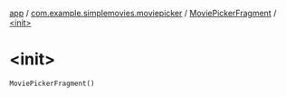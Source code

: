 [app](../../index.md) / [com.example.simplemovies.moviepicker](../index.md) / [MoviePickerFragment](index.md) / [&lt;init&gt;](./-init-.md)

# &lt;init&gt;

`MoviePickerFragment()`